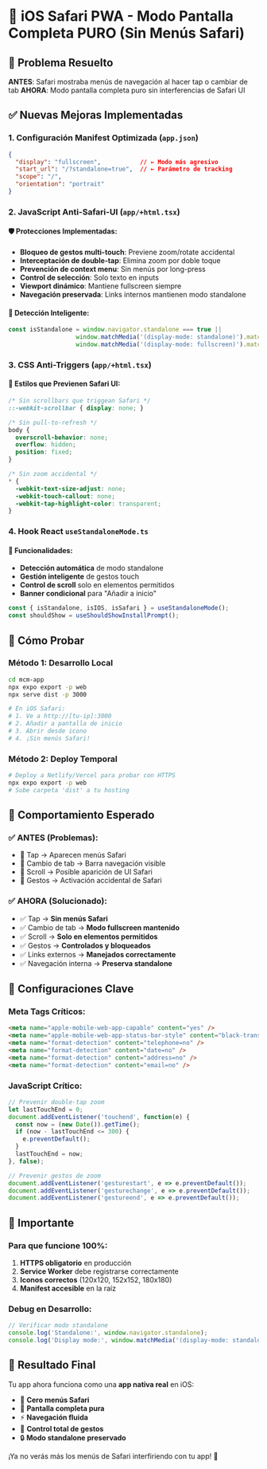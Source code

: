 # 🚀 iOS Safari PWA - Modo Pantalla Completa PURO (Sin Menús Safari)

## 🎯 Problema Resuelto

**ANTES**: Safari mostraba menús de navegación al hacer tap o cambiar de tab
**AHORA**: Modo pantalla completa puro sin interferencias de Safari UI

## ✅ Nuevas Mejoras Implementadas

### 1. **Configuración Manifest Optimizada (`app.json`)**
```json
{
  "display": "fullscreen",           // ← Modo más agresivo
  "start_url": "/?standalone=true",  // ← Parámetro de tracking
  "scope": "/",
  "orientation": "portrait"
}
```

### 2. **JavaScript Anti-Safari-UI (`app/+html.tsx`)**

#### 🛡️ Protecciones Implementadas:
- **Bloqueo de gestos multi-touch**: Previene zoom/rotate accidental
- **Interceptación de double-tap**: Elimina zoom por doble toque
- **Prevención de context menu**: Sin menús por long-press
- **Control de selección**: Solo texto en inputs
- **Viewport dinámico**: Mantiene fullscreen siempre
- **Navegación preservada**: Links internos mantienen modo standalone

#### 📱 Detección Inteligente:
```javascript
const isStandalone = window.navigator.standalone === true || 
                   window.matchMedia('(display-mode: standalone)').matches ||
                   window.matchMedia('(display-mode: fullscreen)').matches;
```

### 3. **CSS Anti-Triggers (`app/+html.tsx`)**

#### 🎨 Estilos que Previenen Safari UI:
```css
/* Sin scrollbars que triggean Safari */
::-webkit-scrollbar { display: none; }

/* Sin pull-to-refresh */
body { 
  overscroll-behavior: none;
  overflow: hidden;
  position: fixed;
}

/* Sin zoom accidental */
* { 
  -webkit-text-size-adjust: none;
  -webkit-touch-callout: none;
  -webkit-tap-highlight-color: transparent;
}
```

### 4. **Hook React `useStandaloneMode.ts`**

#### 🔧 Funcionalidades:
- **Detección automática** de modo standalone
- **Gestión inteligente** de gestos touch
- **Control de scroll** solo en elementos permitidos
- **Banner condicional** para "Añadir a inicio"

```typescript
const { isStandalone, isIOS, isSafari } = useStandaloneMode();
const shouldShow = useShouldShowInstallPrompt();
```

## 🧪 Cómo Probar

### Método 1: Desarrollo Local
```bash
cd mcm-app
npx expo export -p web
npx serve dist -p 3000

# En iOS Safari:
# 1. Ve a http://[tu-ip]:3000
# 2. Añadir a pantalla de inicio
# 3. Abrir desde icono
# 4. ¡Sin menús Safari!
```

### Método 2: Deploy Temporal
```bash
# Deploy a Netlify/Vercel para probar con HTTPS
npx expo export -p web
# Sube carpeta 'dist' a tu hosting
```

## 🎯 Comportamiento Esperado

### ✅ **ANTES (Problemas)**:
- 🔴 Tap → Aparecen menús Safari
- 🔴 Cambio de tab → Barra navegación visible
- 🔴 Scroll → Posible aparición de UI Safari
- 🔴 Gestos → Activación accidental de Safari

### ✅ **AHORA (Solucionado)**:
- ✅ Tap → **Sin menús Safari**
- ✅ Cambio de tab → **Modo fullscreen mantenido**
- ✅ Scroll → **Solo en elementos permitidos**
- ✅ Gestos → **Controlados y bloqueados**
- ✅ Links externos → **Manejados correctamente**
- ✅ Navegación interna → **Preserva standalone**

## 🔧 Configuraciones Clave

### Meta Tags Críticos:
```html
<meta name="apple-mobile-web-app-capable" content="yes" />
<meta name="apple-mobile-web-app-status-bar-style" content="black-translucent" />
<meta name="format-detection" content="telephone=no" />
<meta name="format-detection" content="date=no" />
<meta name="format-detection" content="address=no" />
<meta name="format-detection" content="email=no" />
```

### JavaScript Crítico:
```javascript
// Prevenir double-tap zoom
let lastTouchEnd = 0;
document.addEventListener('touchend', function(e) {
  const now = (new Date()).getTime();
  if (now - lastTouchEnd <= 300) {
    e.preventDefault();
  }
  lastTouchEnd = now;
}, false);

// Prevenir gestos de zoom
document.addEventListener('gesturestart', e => e.preventDefault());
document.addEventListener('gesturechange', e => e.preventDefault());
document.addEventListener('gestureend', e => e.preventDefault());
```

## 🚨 Importante

### Para que funcione 100%:
1. **HTTPS obligatorio** en producción
2. **Service Worker** debe registrarse correctamente
3. **Iconos correctos** (120x120, 152x152, 180x180)
4. **Manifest accesible** en la raíz

### Debug en Desarrollo:
```javascript
// Verificar modo standalone
console.log('Standalone:', window.navigator.standalone);
console.log('Display mode:', window.matchMedia('(display-mode: standalone)').matches);
```

## 🎉 Resultado Final

Tu app ahora funciona como una **app nativa real** en iOS:

- 🚫 **Cero menús Safari**
- 📱 **Pantalla completa pura**
- ⚡ **Navegación fluida**
- 🎯 **Control total de gestos**
- 🔒 **Modo standalone preservado**

¡Ya no verás más los menús de Safari interfiriendo con tu app! 🎊
